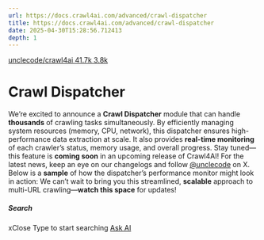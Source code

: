 ```yaml
---
url: https://docs.crawl4ai.com/advanced/crawl-dispatcher
title: https://docs.crawl4ai.com/advanced/crawl-dispatcher
date: 2025-04-30T15:28:56.712413
depth: 1
---
```


[ unclecode/crawl4ai 41.7k 3.8k ](https://github.com/unclecode/crawl4ai)
# Crawl Dispatcher
We’re excited to announce a **Crawl Dispatcher** module that can handle **thousands** of crawling tasks simultaneously. By efficiently managing system resources (memory, CPU, network), this dispatcher ensures high-performance data extraction at scale. It also provides **real-time monitoring** of each crawler’s status, memory usage, and overall progress.
Stay tuned—this feature is **coming soon** in an upcoming release of Crawl4AI! For the latest news, keep an eye on our changelogs and follow [@unclecode](https://twitter.com/unclecode) on X.
Below is a **sample** of how the dispatcher’s performance monitor might look in action:
We can’t wait to bring you this streamlined, **scalable** approach to multi-URL crawling—**watch this space** for updates!
##### Search
xClose
Type to start searching
[ Ask AI ](https://docs.crawl4ai.com/core/ask-ai/ "Ask Crawl4AI Assistant")

